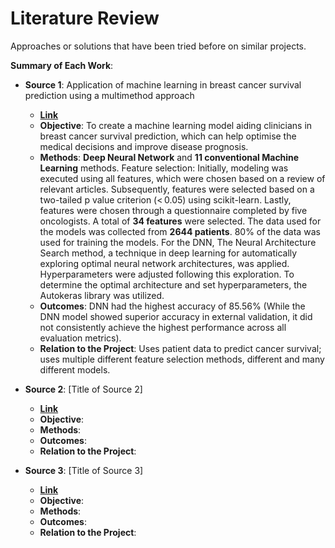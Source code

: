 # Literature Review

Approaches or solutions that have been tried before on similar projects.

**Summary of Each Work**:

- **Source 1**: Application of machine learning in breast cancer survival prediction using a multimethod approach

  - **[Link](https://www.nature.com/articles/s41598-024-81734-y)**
  - **Objective**: To create a machine learning model aiding clinicians in breast cancer survival prediction, which can help optimise the medical decisions and improve disease prognosis.
  - **Methods**: **Deep Neural Network** and **11 conventional Machine Learning** methods. Feature selection: Initially, modeling was executed using all features, which were chosen based on a review of relevant articles. Subsequently, features were selected based on a two-tailed p value criterion (< 0.05) using scikit-learn. Lastly, features were chosen through a questionnaire completed by five oncologists. A total of **34 features** were selected. The data used for the models was collected from **2644 patients**. 80% of the data was used for training the models. For the DNN, The Neural Architecture Search method, a technique in deep learning for automatically exploring optimal neural network architectures, was applied. Hyperparameters were adjusted following this exploration. To determine the optimal architecture and set hyperparameters, the Autokeras library was utilized.
  - **Outcomes**: DNN had the highest accuracy of 85.56% (While the DNN model showed superior accuracy in external validation, it did not consistently achieve the highest performance across all evaluation metrics).
  - **Relation to the Project**: Uses patient data to predict cancer survival; uses multiple different feature selection methods, different and many different models.

- **Source 2**: [Title of Source 2]

  - **[Link]()**
  - **Objective**:
  - **Methods**:
  - **Outcomes**:
  - **Relation to the Project**:

- **Source 3**: [Title of Source 3]

  - **[Link]()**
  - **Objective**:
  - **Methods**:
  - **Outcomes**:
  - **Relation to the Project**:
